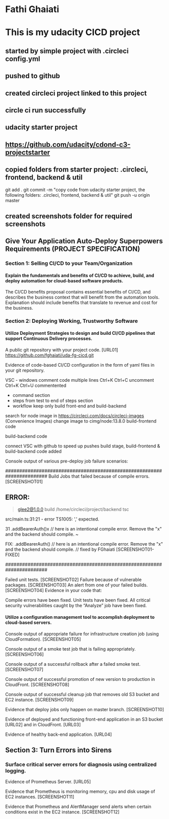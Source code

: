 # Fathi Ghaiati
# This is my udacity CICD project 

## started by simple project with .circleci config.yml 
## pushed to github
## created circleci project linked to this project
## circle ci run successfully 

## udacity starter project
## https://github.com/udacity/cdond-c3-projectstarter
## copied folders from starter project: .circleci, frontend, backend & util
 
git add .
git commit -m "copy code from udacity starter project, the following folders: .circleci, frontend, backend & util"
git push -u origin master 

## created screenshots folder for required screenshots


## Give Your Application Auto-Deploy Superpowers Requirements (PROJECT SPECIFICATION)
### Section 1: Selling CI/CD to your Team/Organization
#### Explain the fundamentals and benefits of CI/CD to achieve, build, and deploy automation for cloud-based software products.
The CI/CD benefits proposal contains essential benefits of CI/CD, and describes the business context that will benefit from the automation tools. Explanation should include benefits that translate to revenue and cost for the business.



### Section 2: Deploying Working, Trustworthy Software
#### Utilize Deployment Strategies to design and build CI/CD pipelines that support Continuous Delivery processes.

A public git repository with your project code. [URL01]
https://github.com/fghaiati/uda-fg-cicd.git

Evidence of code-based CI/CD configuration in the form of yaml files in your git repository.

VSC - windows
comment code multiple lines Ctrl+K Ctrl+C
uncomment Ctrl+K Ctrl+U 
commentented 
 - command section
 - steps from test to end of steps section
 - workflow keep only build front-end and build-backend

search for node image in https://circleci.com/docs/circleci-images (Convenience Images)
change image to cimg/node:13.8.0
build-frontend
code

build-backend
code

connect VSC with github to speed up pushes
build stage, build-frontend & build-backend code added

Console output of various pre-deploy job failure scenarios:

#######################################################################
Build Jobs that failed because of compile errors. [SCREENSHOT01]

ERROR:
------
> glee2@1.0.0 build /home/circleci/project/backend
> tsc

src/main.ts:31:21 - error TS1005: ',' expected.

31     .addBearerAuth()x // here is an intentional compile error. Remove the "x" and the backend should compile.
                       ~

FIX:
    .addBearerAuth() // here is an intentional compile error. Remove the "x" and the backend should compile.
                     // fixed by FGhaiati
[SCREENSHOT01-FIXED]

#######################################################################



Failed unit tests. [SCREENSHOT02]
Failure because of vulnerable packages. [SCREENSHOT03]
An alert from one of your failed builds. [SCREENSHOT04]
Evidence in your code that:

Compile errors have been fixed.
Unit tests have been fixed.
All critical security vulnerabilities caught by the “Analyze” job have been fixed.

#### Utilize a configuration management tool to accomplish deployment to cloud-based servers.
Console output of appropriate failure for infrastructure creation job (using CloudFormation). [SCREENSHOT05]

Console output of a smoke test job that is failing appropriately. [SCREENSHOT06]

Console output of a successful rollback after a failed smoke test. [SCREENSHOT07]

Console output of successful promotion of new version to production in CloudFront. [SCREENSHOT08]

Console output of successful cleanup job that removes old S3 bucket and EC2 instance. [SCREENSHOT09]

Evidence that deploy jobs only happen on master branch. [SCREENSHOT10]

Evidence of deployed and functioning front-end application in an S3 bucket [URL02] and in CloudFront. [URL03]

Evidence of healthy back-end application. [URL04]

## Section 3: Turn Errors into Sirens
### Surface critical server errors for diagnosis using centralized logging.
Evidence of Prometheus Server. [URL05]

Evidence that Prometheus is monitoring memory, cpu and disk usage of EC2 instances. [SCREENSHOT11]

Evidence that Prometheus and AlertManager send alerts when certain conditions exist in the EC2 instance. [SCREENSHOT12]
